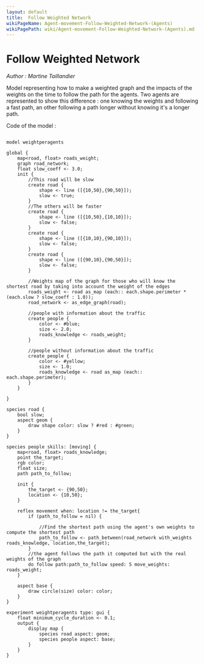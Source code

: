 ```yaml
---
layout: default
title:  Follow Weighted Network
wikiPageName: Agent-movement-Follow-Weighted-Network-(Agents)
wikiPagePath: wiki/Agent-movement-Follow-Weighted-Network-(Agents).md
---
```


[//]: # (keyword|operator_path_between)
[//]: # (keyword|operator_with_weights)
[//]: # (keyword|operator_as_map)
[//]: # (keyword|operator_\:\:)
[//]: # (keyword|type_path)
[//]: # (keyword|concept_graph)
[//]: # (keyword|concept_agent_movement)
[//]: # (keyword|concept_skill)
#  Follow Weighted Network


_Author :  Martine Taillandier_

Model representing how to make a weighted graph and the impacts of the weights on the time to follow the path for the agents. Two agents are represented to show this difference : one knowing the weights and following a fast path, an other following a path longer without knowing it's a longer path.


Code of the model : 

```

model weightperagents

global {
	map<road, float> roads_weight;
	graph road_network;
	float slow_coeff <- 3.0;
	init {
		//This road will be slow
		create road {
			shape <- line ([{10,50},{90,50}]);
			slow <- true;
		}
		//The others will be faster
		create road {
			shape <- line ([{10,50},{10,10}]);
			slow <- false;
		}
		create road {
			shape <- line ([{10,10},{90,10}]);
			slow <- false;
		}
		create road {
			shape <- line ([{90,10},{90,50}]);
			slow <- false;
		}
		
		//Weights map of the graph for those who will know the shortest road by taking into account the weight of the edges
		roads_weight <- road as_map (each:: each.shape.perimeter * (each.slow ? slow_coeff : 1.0));
		road_network <- as_edge_graph(road);
		
		//people with information about the traffic
		create people {
			color <- #blue;
			size <- 2.0;
			roads_knowledge <- roads_weight;
		}
		
		//people without information about the traffic
		create people {
			color <- #yellow;
			size <- 1.0;
			roads_knowledge <- road as_map (each:: each.shape.perimeter);
		}
	}
	
}

species road {
	bool slow;
	aspect geom {
		draw shape color: slow ? #red : #green;
	}
}
	
species people skills: [moving] {
	map<road, float> roads_knowledge;
	point the_target;
	rgb color;
	float size;
	path path_to_follow;
	
	init {
		the_target <- {90,50};
		location <- {10,50};
	}
		
	reflex movement when: location != the_target{
		if (path_to_follow = nil) {
			
			//Find the shortest path using the agent's own weights to compute the shortest path
			path_to_follow <- path_between(road_network with_weights roads_knowledge, location,the_target);
		}
		//the agent follows the path it computed but with the real weights of the graph
		do follow path:path_to_follow speed: 5 move_weights: roads_weight;
	}
		
	aspect base {
		draw circle(size) color: color;
	}
}

experiment weightperagents type: gui {
	float minimum_cycle_duration <- 0.1;
	output {
		display map {
			species road aspect: geom;
			species people aspect: base;
		}
	}
}
```
